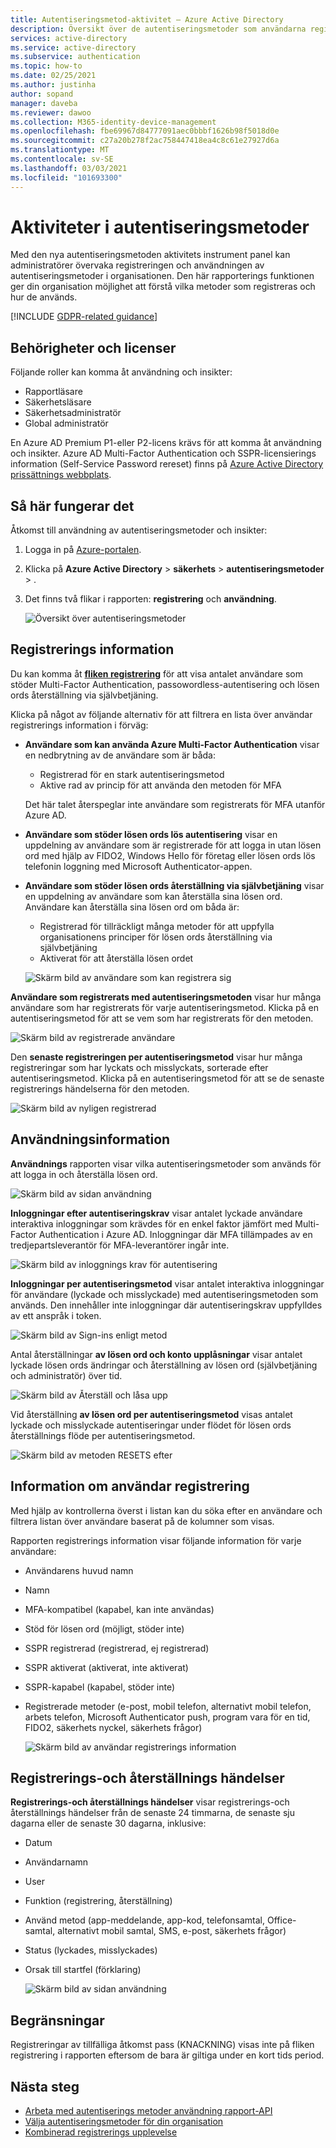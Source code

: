 ```yaml
---
title: Autentiseringsmetod-aktivitet – Azure Active Directory
description: Översikt över de autentiseringsmetoder som användarna registrerar för att logga in och återställa lösen ord.
services: active-directory
ms.service: active-directory
ms.subservice: authentication
ms.topic: how-to
ms.date: 02/25/2021
ms.author: justinha
author: sopand
manager: daveba
ms.reviewer: dawoo
ms.collection: M365-identity-device-management
ms.openlocfilehash: fbe69967d84777091aec0bbbf1626b98f5018d0e
ms.sourcegitcommit: c27a20b278f2ac758447418ea4c8c61e27927d6a
ms.translationtype: MT
ms.contentlocale: sv-SE
ms.lasthandoff: 03/03/2021
ms.locfileid: "101693300"
---
```

# <a name="authentication-methods-activity"></a>Aktiviteter i autentiseringsmetoder 

Med den nya autentiseringsmetoden aktivitets instrument panel kan administratörer övervaka registreringen och användningen av autentiseringsmetoder i organisationen. Den här rapporterings funktionen ger din organisation möjlighet att förstå vilka metoder som registreras och hur de används.

[!INCLUDE [GDPR-related guidance](../../../includes/gdpr-dsr-and-stp-note.md)]

## <a name="permissions-and-licenses"></a>Behörigheter och licenser

Följande roller kan komma åt användning och insikter:

- Rapportläsare
- Säkerhetsläsare
- Säkerhetsadministratör
- Global administratör

 En Azure AD Premium P1-eller P2-licens krävs för att komma åt användning och insikter. Azure AD Multi-Factor Authentication och SSPR-licensierings information (Self-Service Password rereset) finns på [Azure Active Directory prissättnings webbplats](https://azure.microsoft.com/pricing/details/active-directory/).

## <a name="how-it-works"></a>Så här fungerar det

Åtkomst till användning av autentiseringsmetoder och insikter:

1. Logga in på [Azure-portalen](https://portal.azure.com).
1. Klicka på **Azure Active Directory**  >  **säkerhets**  >  **autentiseringsmetoder**  >  .
1. Det finns två flikar i rapporten: **registrering** och **användning**.

   ![Översikt över autentiseringsmetoder](media/how-to-authentication-methods-usage-insights/registration-usage-tabs.png)

## <a name="registration-details"></a>Registrerings information

Du kan komma åt [**fliken registrering**](https://portal.azure.com/#blade/Microsoft_AAD_IAM/AuthMethodsOverviewBlade) för att visa antalet användare som stöder Multi-Factor Authentication, passowordless-autentisering och lösen ords återställning via självbetjäning. 

Klicka på något av följande alternativ för att filtrera en lista över användar registrerings information i förväg:

- **Användare som kan använda Azure Multi-Factor Authentication** visar en nedbrytning av de användare som är båda:
  - Registrerad för en stark autentiseringsmetod 
  - Aktive rad av princip för att använda den metoden för MFA 
  
  Det här talet återspeglar inte användare som registrerats för MFA utanför Azure AD. 
- **Användare som stöder lösen ords lös autentisering** visar en uppdelning av användare som är registrerade för att logga in utan lösen ord med hjälp av FIDO2, Windows Hello för företag eller lösen ords lös telefonin loggning med Microsoft Authenticator-appen. 
- **Användare som stöder lösen ords återställning via självbetjäning** visar en uppdelning av användare som kan återställa sina lösen ord. Användare kan återställa sina lösen ord om båda är:
  - Registrerad för tillräckligt många metoder för att uppfylla organisationens principer för lösen ords återställning via självbetjäning 
  - Aktiverat för att återställa lösen ordet 

  ![Skärm bild av användare som kan registrera sig](media/how-to-authentication-methods-usage-insights/users-capable.png)

**Användare som registrerats med autentiseringsmetoden** visar hur många användare som har registrerats för varje autentiseringsmetod. Klicka på en autentiseringsmetod för att se vem som har registrerats för den metoden.

![Skärm bild av registrerade användare](media/how-to-authentication-methods-usage-insights/users-registered.png)

Den **senaste registreringen per autentiseringsmetod** visar hur många registreringar som har lyckats och misslyckats, sorterade efter autentiseringsmetod. Klicka på en autentiseringsmetod för att se de senaste registrerings händelserna för den metoden.

![Skärm bild av nyligen registrerad](media/how-to-authentication-methods-usage-insights/recently-registered.png)

## <a name="usage-details"></a>Användningsinformation

**Användnings** rapporten visar vilka autentiseringsmetoder som används för att logga in och återställa lösen ord.

![Skärm bild av sidan användning](media/how-to-authentication-methods-usage-insights/usage-page.png)

**Inloggningar efter autentiseringskrav** visar antalet lyckade användare interaktiva inloggningar som krävdes för en enkel faktor jämfört med Multi-Factor Authentication i Azure AD. Inloggningar där MFA tillämpades av en tredjepartsleverantör för MFA-leverantörer ingår inte.

![Skärm bild av inloggnings krav för autentisering](media/how-to-authentication-methods-usage-insights/sign-ins-protected.png)

**Inloggningar per autentiseringsmetod** visar antalet interaktiva inloggningar för användare (lyckade och misslyckade) med autentiseringsmetoden som används. Den innehåller inte inloggningar där autentiseringskrav uppfylldes av ett anspråk i token.

![Skärm bild av Sign-ins enligt metod](media/how-to-authentication-methods-usage-insights/sign-ins-by-method.png)

Antal återställningar **av lösen ord och konto upplåsningar** visar antalet lyckade lösen ords ändringar och återställning av lösen ord (självbetjäning och administratör) över tid.

![Skärm bild av Återställ och låsa upp](media/how-to-authentication-methods-usage-insights/password-changes.png)

Vid återställning **av lösen ord per autentiseringsmetod** visas antalet lyckade och misslyckade autentiseringar under flödet för lösen ords återställnings flöde per autentiseringsmetod.

![Skärm bild av metoden RESETS efter](media/how-to-authentication-methods-usage-insights/resets-by-method.png)

## <a name="user-registration-details"></a>Information om användar registrering 

Med hjälp av kontrollerna överst i listan kan du söka efter en användare och filtrera listan över användare baserat på de kolumner som visas.

Rapporten registrerings information visar följande information för varje användare:

- Användarens huvud namn
- Namn
- MFA-kompatibel (kapabel, kan inte användas)
- Stöd för lösen ord (möjligt, stöder inte)
- SSPR registrerad (registrerad, ej registrerad)
- SSPR aktiverat (aktiverat, inte aktiverat)
- SSPR-kapabel (kapabel, stöder inte) 
- Registrerade metoder (e-post, mobil telefon, alternativt mobil telefon, arbets telefon, Microsoft Authenticator push, program vara för en tid, FIDO2, säkerhets nyckel, säkerhets frågor)

  ![Skärm bild av användar registrerings information](media/how-to-authentication-methods-usage-insights/registration-details.png)

## <a name="registration-and-reset-events"></a>Registrerings-och återställnings händelser 

**Registrerings-och återställnings händelser** visar registrerings-och återställnings händelser från de senaste 24 timmarna, de senaste sju dagarna eller de senaste 30 dagarna, inklusive:

- Datum
- Användarnamn
- User 
- Funktion (registrering, återställning)
- Använd metod (app-meddelande, app-kod, telefonsamtal, Office-samtal, alternativt mobil samtal, SMS, e-post, säkerhets frågor)
- Status (lyckades, misslyckades)
- Orsak till startfel (förklaring)

  ![Skärm bild av sidan användning](media/how-to-authentication-methods-usage-insights/registration-and-reset-logs.png)

## <a name="limitations"></a>Begränsningar

Registreringar av tillfälliga åtkomst pass (KNACKNING) visas inte på fliken registrering i rapporten eftersom de bara är giltiga under en kort tids period.

## <a name="next-steps"></a>Nästa steg

- [Arbeta med autentiserings metoder användning rapport-API](/graph/api/resources/authenticationmethods-usage-insights-overview?view=graph-rest-beta)
- [Välja autentiseringsmetoder för din organisation](concept-authentication-methods.md)
- [Kombinerad registrerings upplevelse](concept-registration-mfa-sspr-combined.md)
